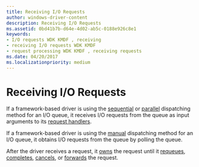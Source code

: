 ```yaml
---
title: Receiving I/O Requests
author: windows-driver-content
description: Receiving I/O Requests
ms.assetid: 0bd41b7b-d64e-4d02-ab5c-0188e926c8e1
keywords:
- I/O requests WDK KMDF , receiving
- receiving I/O requests WDK KMDF
- request processing WDK KMDF , receiving requests
ms.date: 04/20/2017
ms.localizationpriority: medium
---
```


# Receiving I/O Requests


If a framework-based driver is using the [sequential](dispatching-methods-for-i-o-requests.md#sequential-dispatching) or [parallel](dispatching-methods-for-i-o-requests.md#parallel-dispatching) dispatching method for an I/O queue, it receives I/O requests from the queue as input arguments to its [request handlers](request-handlers.md).

If a framework-based driver is using the [manual](dispatching-methods-for-i-o-requests.md#manual-dispatching) dispatching method for an I/O queue, it obtains I/O requests from the queue by polling the queue.

After the driver receives a request, it [owns](request-ownership.md) the request until it [requeues](requeuing-i-o-requests.md), [completes](completing-i-o-requests.md), [cancels](canceling-i-o-requests.md), or [forwards](forwarding-i-o-requests.md) the request.

 

 





